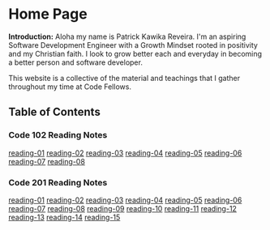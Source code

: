 # Home Page

**Introduction:** Aloha my name is Patrick Kawika Reveira. I'm an aspiring Software Development Engineer with a Growth Mindset rooted in positivity and my Christian faith. I look to grow better each and everyday in becoming
a better person and software developer.

This website is a collective of the material and teachings that I gather throughout my time at Code Fellows.

## Table of Contents

### Code 102 Reading Notes
[reading-01](/102/reading-01)
[reading-02](/102/reading-02)
[reading-03](/102/reading-03)
[reading-04](/102/reading-04)
[reading-05](/102/reading-05)
[reading-06](/102/reading-06)
[reading-07](/102/reading-07)
[reading-08](/102/reading-08)

### Code 201 Reading Notes
[reading-01](/102/reading-01)
[reading-02](/102/reading-02)
[reading-03](/102/reading-03)
[reading-04](/102/reading-04)
[reading-05](/102/reading-05)
[reading-06](/102/reading-06)
[reading-07](/102/reading-07)
[reading-08](/102/reading-08)
[reading-09](/102/reading-09)
[reading-10](/102/reading-10)
[reading-11](/102/reading-11)
[reading-12](/102/reading-12)
[reading-13](/102/reading-13)
[reading-14](/102/reading-14)
[reading-15](/102/reading-15)
